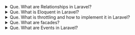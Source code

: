 <details>
    <summary>
        Que. What are Relationships in Laravel?
    </summary>

    Ans. Relationships in Laravel are a way to define relations between different models in the applications. 
        It is the same as relations in relational databases.

        Different relationships available in Laravel are:
        One to One
        One to Many
        Many to Many
        Has One Through
        Has Many Through
        One to One (Polymorphic)
        One to Many (Polymorphic)
        Many to Many (Polymorphic)
        Relationships are defined as a method on the model class. An example of One to One relation is shown below. 
        <?php
            namespace App\Models;
            use Illuminate\Database\Eloquent\Model;
            class User extends Model
            {
                public function phone()
                {
                    return $this->hasOne(Phone::class);
                }
            }
        ?>
        The above method phone on the User model can be called like : `$user->phone` or `$user->phone()->where(...)->get()`
</details>

<details>
<summary>
Que. What is Eloquent in Laravel?
</summary>
Ans. Eloquent is the ORM(object relation mapper) used to interact with the database using Model classes. 
    It gives handy methods on class objects to make a query on the database.

    It can directly be used to retrieve data from any table and run any raw query. 
    But in conjunction with Models, we can make use of its various methods and also make use of relationships 
    and attributes defined on the model.

    Some examples of using the Eloquent are below:
    `DB::table(‘users’)->get()`
    `User::all()`
    `User::where(‘name’, ‘=’, ‘Eloquent’)->get()`

</details>

<details>
<summary>
Que. What is throttling and how to implement it in Laravel?
</summary>

Ans. Throttling is a process to rate-limit requests from a particular IP. 
    This can be used to prevent DDOS(Distributed Denial-of-Service) attacks as well. 
    For throttling, Laravel provides a middleware that can be applied to routes and it can be added 
    to the global middlewares list as well to execute that middleware for each request.

    Here’s how you can add it to a particular route:

    Route::middleware('auth:api', 'throttle:60,1')->group(function () {
        Route::get('/user', function () {
            //
        });
    });

    This will enable the /user route to be accessed by a particular user from a particular IP only 60 times in a minute.
</details>

<details>
<summary>
Que. What are facades?
</summary>
Ans. Facades are a way to register your class and its methods in Laravel Container so they are available 
    in your whole application after getting resolved by Reflection.
    The main benefit of using facades is we don’t have to remember long class names and also 
    don’t need to require those classes in any other class for using them. It also gives more 
    testability to the application.

    # When to Utilize Facades
    Facades have many benefits. They provide a terse, memorable syntax that allows you to use Laravel's 
    features without remembering long class names that must be injected or configured manually. 
    Furthermore, because of their unique usage of PHP's dynamic methods, they are easy to test.
</details>

<details>
<summary>
Que. What are Events in Laravel?
</summary>
Ans. In Laravel, Events are a way to subscribe to different events that occur in the application. 
    We can make events to represent a particular event like user logged in, user logged out, user-created post, etc. 
    After which we can listen to these events by making Listener classes and do some tasks like, user logged in 
    then make an entry to audit logger of application.
    For creating a new Event in laravel, we can call below artisan command:
    `php artisan make:event UserLoggedIn`

    For this event to work, we need to create a listener as well. We can create a listener like this:
    `php artisan make:listener SetLogInFile --event=UserLoggedIn`
</details>
    